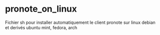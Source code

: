 # pronote_on_linux
Fichier sh pour installer automatiquement le client pronote sur linux debian et derivés ubuntu mint, fedora, arch
